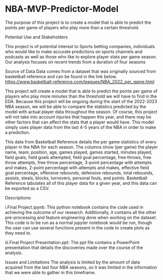 # NBA-MVP-Predictor-Model


The purpose of this project is to create a model that is able to predict the points per game of players who play more than a certain threshold.

Potential Use and Stakeholders

This project is of potential interest to Sports betting companies, individuals who would like to make accurate predictions on sports channels and podcasts as well as those who like to explore player stats per game season. Our analysis focuses on recent trends from a duration of four seasons

Source of Data
Data comes from a dataset that was originally sourced from basketball reference and can be found in the link below. https://www.basketball-reference.com/leagues/NBA_2022_per_game.html


This project will create a model that is able to predict the points per game of players who play more minutes than the threshold we will have to find in the EDA. Because this project will be ongoing during the start of the 2022-2023 NBA season, we will be able to compare the statistics predicted by the model with actual player data throughout the season. Of course, this project will not take into account injuries that happen this year, and there may be other factors that can affect the stats that a player would have. This model simply uses player data from the last 4-5 years of the NBA in order to make a prediction. 

This data from Basketball Reference details the per game statistics of every player in the NBA for each season. The columns show (per game) the player name, team, position, age, games played, games started, minutes played, field goals, field goals attempted, field goal percentage, free throws, free throw attempts, free throw percentage, 3-point percentage with attempts and makes, 2-point percentage with attempts and makes, effective field goal percentage, offensive rebounds, defensive rebounds, total rebounds, assists, steals, blocks, turnovers, personal fouls, and points. Basketball Reference tabulates all of this player data for a given year, and this data can be exported as a CSV. 

Descriptions:

i.Final Project.ipynb: This python notebook contains the code used in achieving the outcome of our research. Additionally, it contains all the other pre-processing and feature engineering done when working on the dataset. This code is to be run as a normal jupyter notebook would be run, though the user can use several functions present in the code to create plots as they need to. 

iii.Final Project Presentation.ppt: The ppt file contains a PowerPoint presentation that details the discoveries made over the course of the analysis. 



Issues and Limitations
The analysis is limited by the amount of data acquired from the last four NBA seasons, so it was limited in the information that we were able to gather in this timeframe.
